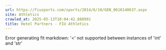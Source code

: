 ```yaml
---
url: https://fiusports.com/sports/2014/6/10/GEN_0610140637.aspx
site: Athletics
crawled_at: 2025-05-13T10:04:42.888991
title: Hotel Partners - FIU Athletics
---
```


Error generating fit markdown: '<' not supported between instances of 'int' and 'str'